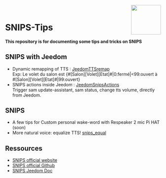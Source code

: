 

<img align="right" src="https://avatars0.githubusercontent.com/u/2564618?s=200&amp;v=4" width=96></br>
# SNIPS-Tips

#### This repository is for documenting some tips and tricks on SNIPS


## SNIPS with Jeedom
- Dynamic remapping of TTS : [JeedomTTSremap](JeedomTTSremap "JeedomTTSremap")</br>
Exp: Le volet du salon est {#[Salon][Volet][Etat]#|0:fermé|<99:ouvert à #[Salon][Volet][Etat]#|99:ouvert}
- SNIPS actions inside Jeedom : [JeedomSnipsActions](https://github.com/KiboOst/SNIPS-Tips/tree/master/JeedomSnipsActions)</br>
Trigger sam update-assistant, sam status, change tts volume, directly from Jeedom.

## SNIPS
- A few tips for Custom personal wake-word with Respeaker 2 mic Pi HAT (soon)
- More natural voice: equalize TTS! [snips_equal](https://github.com/KiboOst/SNIPS-Tips/tree/master/snips_equal)


## Ressources

- [SNIPS official website](https://snips.ai/)
- [SNIPS official Github](https://github.com/snipsco)
- [SNIPS Jeedom Doc](https://snips.gitbook.io/documentation/home-automation-platforms/jeedom-fr)
